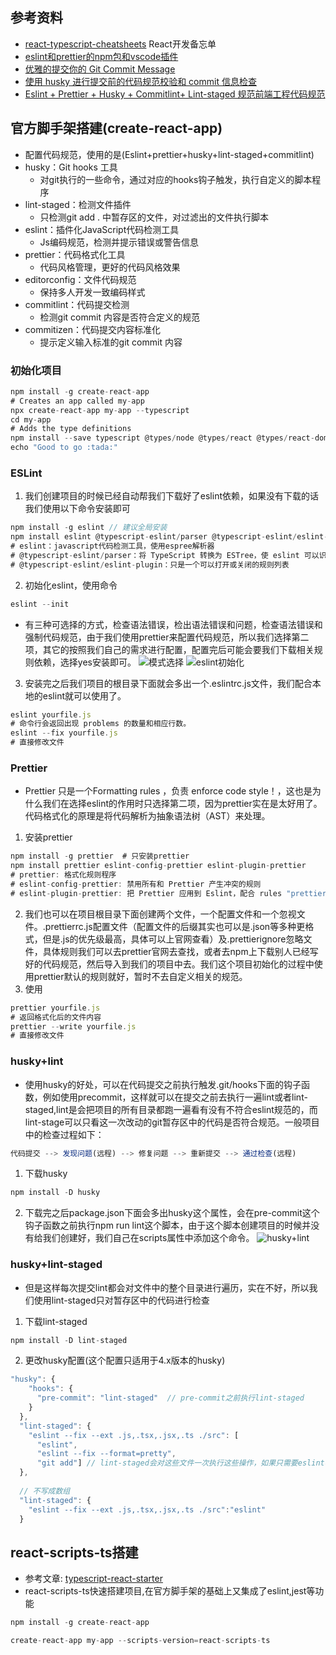 ## 参考资料
- [react-typescript-cheatsheets](https://react-typescript-cheatsheet.netlify.app/)
  React开发备忘单
- [eslint和prettier的npm包和vscode插件](https://juejin.cn/post/6990929456382607374)
- [优雅的提交你的 Git Commit Message](https://juejin.cn/post/6844903606815064077)
- [使用 husky 进行提交前的代码规范校验和 commit 信息检查](https://blog.csdn.net/huangpb123/article/details/102690412?spm=1001.2101.3001.6650.3&utm_medium=distribute.pc_relevant.none-task-blog-2%7Edefault%7ECTRLIST%7ERate-3-102690412-blog-124365505.pc_relevant_default&depth_1-utm_source=distribute.pc_relevant.none-task-blog-2%7Edefault%7ECTRLIST%7ERate-3-102690412-blog-124365505.pc_relevant_default&utm_relevant_index=6)
- [Eslint + Prettier + Husky + Commitlint+ Lint-staged 规范前端工程代码规范](https://juejin.cn/post/7038143752036155428)
## 官方脚手架搭建(create-react-app)
- 配置代码规范，使用的是(Eslint+prettier+husky+lint-staged+commitlint)
- husky：Git hooks 工具
  - 对git执行的一些命令，通过对应的hooks钩子触发，执行自定义的脚本程序
- lint-staged：检测文件插件
  - 只检测git add . 中暂存区的文件，对过滤出的文件执行脚本
- eslint：插件化JavaScript代码检测工具
  - Js编码规范，检测并提示错误或警告信息
- prettier：代码格式化工具
  - 代码风格管理，更好的代码风格效果
- editorconfig：文件代码规范
  - 保持多人开发一致编码样式
- commitlint：代码提交检测
  - 检测git commit 内容是否符合定义的规范
- commitizen：代码提交内容标准化
  - 提示定义输入标准的git commit 内容
### 初始化项目
```javascript
npm install -g create-react-app
# Creates an app called my-app
npx create-react-app my-app --typescript
cd my-app
# Adds the type definitions
npm install --save typescript @types/node @types/react @types/react-dom @types/jest
echo "Good to go :tada:"
```

### ESLint
1. 我们创建项目的时候已经自动帮我们下载好了eslint依赖，如果没有下载的话我们使用以下命令安装即可
```javascript
npm install -g eslint // 建议全局安装
npm install eslint @typescript-eslint/parser @typescript-eslint/eslint-plugin
# eslint：javascript代码检测工具，使用espree解析器
# @typescript-eslint/parser：将 TypeScript 转换为 ESTree，使 eslint 可以识别
# @typescript-eslint/eslint-plugin：只是一个可以打开或关闭的规则列表
```
2. 初始化eslint，使用命令
```javascript
eslint --init
```
- 有三种可选择的方式，检查语法错误，检出语法错误和问题，检查语法错误和强制代码规范，由于我们使用prettier来配置代码规范，所以我们选择第二项，其它的按照我们自己的需求进行配置，配置完后可能会要我们下载相关规则依赖，选择yes安装即可。
![模式选择](https://img-blog.csdnimg.cn/img_convert/ae7cb39280c29211615b5e7bb39c4998.png)
![eslint初始化](https://img-blog.csdnimg.cn/img_convert/445ed18017199a5b853e6b2085ae44be.png)
3. 安装完之后我们项目的根目录下面就会多出一个.eslintrc.js文件，我们配合本地的eslint就可以使用了。
```javascript
eslint yourfile.js
# 命令行会返回出现 problems 的数量和相应行数。
eslint --fix yourfile.js
# 直接修改文件
```
### Prettier
- Prettier 只是一个Formatting rules ，负责 enforce code style！，这也是为什么我们在选择eslint的作用时只选择第二项，因为prettier实在是太好用了。代码格式化的原理是将代码解析为抽象语法树（AST）来处理。
1. 安装prettier
```javascript
npm install -g prettier  # 只安装prettier
npm install prettier eslint-config-prettier eslint-plugin-prettier
# prettier: 格式化规则程序
# eslint-config-prettier: 禁用所有和 Prettier 产生冲突的规则
# eslint-plugin-prettier: 把 Prettier 应用到 Eslint，配合 rules "prettier/prettier": "error" 实现 Eslint 提醒。实际上是把prettier变成插件，然后如果有错误就通过eslint抛出来
```
2. 我们也可以在项目根目录下面创建两个文件，一个配置文件和一个忽视文件。.prettierrc.js配置文件（配置文件的后缀其实也可以是.json等多种更格式，但是.js的优先级最高，具体可以上官网查看）及.prettierignore忽略文件，具体规则我们可以去prettier官网去查找，或者去npm上下载别人已经写好的代码规范，然后导入到我们的项目中去。我们这个项目初始化的过程中使用prettier默认的规则就好，暂时不去自定义相关的规范。
3. 使用
```javascript
prettier yourfile.js
# 返回格式化后的文件内容
prettier --write yourfile.js
# 直接修改文件
```
### husky+lint
- 使用husky的好处，可以在代码提交之前执行触发.git/hooks下面的钩子函数，例如使用precommit，这样就可以在提交之前去执行一遍lint或者lint-staged,lint是会把项目的所有目录都跑一遍看有没有不符合eslint规范的，而lint-stage可以只看这一次改动的git暂存区中的代码是否符合规范。一般项目中的检查过程如下：
```javascript
代码提交 --> 发现问题(远程) --> 修复问题 --> 重新提交 --> 通过检查(远程)
```
1. 下载husky
```javascript
npm install -D husky
```
2. 下载完之后package.json下面会多出husky这个属性，会在pre-commit这个钩子函数之前执行npm run lint这个脚本，由于这个脚本创建项目的时候并没有给我们创建好，我们自己在scripts属性中添加这个命令。
![husky+lint](https://img-blog.csdnimg.cn/img_convert/b75694ee0e32ab339db42f499adb5daf.png)
### husky+lint-staged
- 但是这样每次提交lint都会对文件中的整个目录进行遍历，实在不好，所以我们使用lint-staged只对暂存区中的代码进行检查
1. 下载lint-staged
```javascript
npm install -D lint-staged
```
2. 更改husky配置(这个配置只适用于4.x版本的husky)
```javascript
"husky": {
    "hooks": {
      "pre-commit": "lint-staged"  // pre-commit之前执行lint-staged
    }
  },
  "lint-staged": {
    "eslint --fix --ext .js,.tsx,.jsx,.ts ./src": [
      "eslint",
      "eslint --fix --format=pretty",
      "git add"] // lint-staged会对这些文件一次执行这些操作，如果只需要eslint检查的话也可以写成"eslint"，而不需要以数组形式表现出来
  },
  
  // 不写成数组
  "lint-staged": {
  	"eslint --fix --ext .js,.tsx,.jsx,.ts ./src":"eslint"
  }
```




## react-scripts-ts搭建
- 参考文章: [typescript-react-starter](https://github.com/Microsoft/TypeScript-React-Starter#typescript-react-starter)
- react-scripts-ts快速搭建项目,在官方脚手架的基础上又集成了eslint,jest等功能
```javascript
npm install -g create-react-app

create-react-app my-app --scripts-version=react-scripts-ts

```

